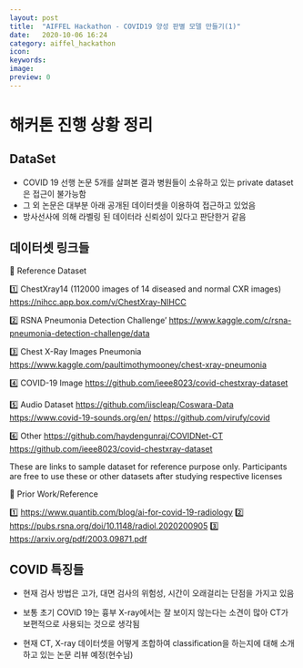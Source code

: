 ```yaml
---
layout: post
title:  "AIFFEL Hackathon - COVID19 양성 판별 모델 만들기(1)"
date:   2020-10-06 16:24
category: aiffel_hackathon
icon: 
keywords: 
image: 
preview: 0
---
```


# 해커톤 진행 상황 정리

## DataSet
- COVID 19 선행 논문 5개를 살펴본 결과 병원들이 소유하고 있는 private dataset은 접근이 불가능함
- 그 외 논문은 대부분 아래 공개된 데이터셋을 이용하여 접근하고 있었음
- 방사선사에 의해 라벨링 된 데이터라 신뢰성이 있다고 판단한거 같음

## 데이터셋 링크들
🚩 Reference Dataset

1️⃣ ChestXray14 (112000 images of 14 diseased and normal CXR images)
https://nihcc.app.box.com/v/ChestXray-NIHCC

2️⃣ RSNA Pneumonia Detection Challenge’
https://www.kaggle.com/c/rsna-pneumonia-detection-challenge/data

3️⃣ Chest X-Ray Images Pneumonia
https://www.kaggle.com/paultimothymooney/chest-xray-pneumonia

4️⃣ COVID-19 Image
https://github.com/ieee8023/covid-chestxray-dataset

5️⃣ Audio Dataset
https://github.com/iiscleap/Coswara-Data
https://www.covid-19-sounds.org/en/
https://github.com/virufy/covid

6️⃣ Other
https://github.com/haydengunraj/COVIDNet-CT
https://github.com/ieee8023/covid-chestxray-dataset

These are links to sample dataset for reference purpose only. Participants are free to use these or other datasets after studying respective licenses

🚩 Prior Work/Reference

1️⃣ https://www.quantib.com/blog/ai-for-covid-19-radiology
2️⃣ https://pubs.rsna.org/doi/10.1148/radiol.2020200905
3️⃣ https://arxiv.org/pdf/2003.09871.pdf

## COVID 특징들

- 현재 검사 방법은 고가, 대면 검사의 위험성, 시간이 오래걸리는 단점을 가지고 있음

- 보통 초기 COVID 19는 흉부 X-ray에서는 잘 보이지 않는다는 소견이 많아 CT가 보편적으로 사용되는 것으로 생각됨

- 현재 CT, X-ray 데이터셋을 어떻게 조합하여 classification을 하는지에 대해 소개하고 있는 논문 리뷰 예정(현수님)


